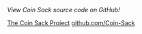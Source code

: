 *View Coin Sack source code on GitHub!*

[The Coin Sack Project](https://github.com/Coin-Sack)
[github.com/Coin-Sack](https://github.com/Coin-Sack)
